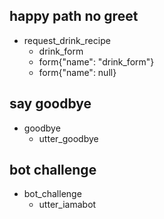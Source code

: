 ## happy path no greet
* request_drink_recipe
    - drink_form
    - form{"name": "drink_form"}
    - form{"name": null}

## say goodbye
* goodbye
  - utter_goodbye

## bot challenge
* bot_challenge
  - utter_iamabot
